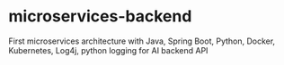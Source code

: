 # microservices-backend
First microservices architecture with Java, Spring Boot, Python, Docker, Kubernetes, Log4j, python logging for AI backend API
